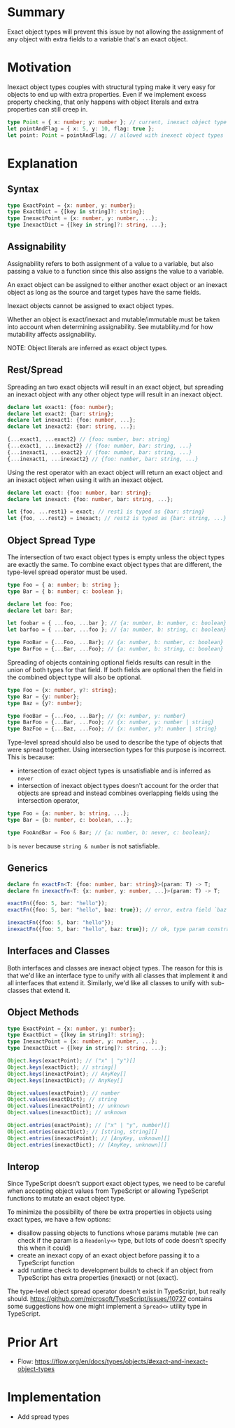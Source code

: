 # Summary

Exact object types will prevent this issue by not allowing the assignment of
any object with extra fields to a variable that's an exact object.

# Motivation

Inexact object types couples with structural typing make it very easy for objects
to end up with extra properties. Even if we implement excess property checking,
that only happens with object literals and extra properties can still creep in.

```ts
type Point = { x: number; y: number }; // current, inexact object type
let pointAndFlag = { x: 5, y: 10, flag: true };
let point: Point = pointAndFlag; // allowed with inexect object types
```

# Explanation

## Syntax

```ts
type ExactPoint = {x: number, y: number};
type ExactDict = {[key in string]?: string};
type InexactPoint = {x: number, y: number, ...};
type InexactDict = {[key in string]?: string, ...};
```

## Assignability

Assignability refers to both assignment of a value to a variable, but also
passing a value to a function since this also assigns the value to a variable.

An exact object can be assigned to either another exact object or an inexact
object as long as the source and target types have the same fields.

Inexact objects cannot be assigned to exact object types.

Whether an object is exact/inexact and mutable/immutable must be taken into
account when determining assignability. See mutabliity.md for how mutability
affects assignability.

NOTE: Object literals are inferred as exact object types.

## Rest/Spread

Spreading an two exact objects will result in an exact object, but spreading
an inexact object with any other object type will result in an inexact object.

```ts
declare let exact1: {foo: number};
declare let exact2: {bar: string};
declare let inexact1: {foo: number, ...};
declare let inexact2: {bar: string, ...};

{...exact1, ...exact2} // {foo: number, bar: string}
{...exact1, ...inexact2} // {foo: number, bar: string, ...}
{...inexact1, ...exact2} // {foo: number, bar: string, ...}
{...inexact1, ...inexact2} // {foo: number, bar: string, ...}
```

Using the rest operator with an exact object will return an exact object and
an inexact object when using it with an inexact object.

```ts
declare let exact: {foo: number, bar: string};
declare let inexact: {foo: number, bar: string, ...};

let {foo, ...rest1} = exact; // rest1 is typed as {bar: string}
let {foo, ...rest2} = inexact; // rest2 is typed as {bar: string, ...}
```

## Object Spread Type

The intersection of two exact object types is empty unless the object types are
exactly the same. To combine exact object types that are different, the type-level spread operator must be used.

```ts
type Foo = { a: number; b: string };
type Bar = { b: number; c: boolean };

declare let foo: Foo;
declare let bar: Bar;

let foobar = { ...foo, ...bar }; // {a: number, b: number, c: boolean}
let barfoo = { ...bar, ...foo }; // {a: number, b: string, c: boolean}

type FooBar = {...Foo, ...Bar}; // {a: number, b: number, c: boolean}
type BarFoo = {...Bar, ...Foo}; // {a: number, b: string, c: boolean}
```

Spreading of objects containing optional fields results can result in the union
of both types for that field. If both fields are optional then the field in
the combined object type will also be optional.

```ts
type Foo = {x: number, y?: string};
type Bar = {y: number};
type Baz = {y?: number};

type FooBar = {...Foo, ...Bar}; // {x: number, y: number}
type BarFoo = {...Bar, ...Foo}; // {x: number, y: number | string}
type BazFoo = {...Baz, ...Foo}; // {x: number, y?: number | string}
```

Type-level spread should also be used to describe the type of objects that were
spread together. Using intersection types for this purpose is incorrect. This
is because:

- intersection of exact object types is unsatisfiable and is inferred as `never`
- intersection of inexact object types doesn't account for the order that objects
  are spread and instead combines overlapping fields using the intersection operator,

```ts
type Foo = {a: number, b: string, ...};
type Bar = {b: number, c: boolean, ...};

type FooAndBar = Foo & Bar; // {a: number, b: never, c: boolean};
```

`b` is `never` because `string & number` is not satisfiable.

## Generics

```ts
declare fn exactFn<T: {foo: number, bar: string}>(param: T) -> T;
declare fn inexactFn<T: {x: number, y: number, ...}>(param: T) -> T;

exactFn({foo: 5, bar: "hello"});
exactFn({foo: 5, bar: "hello", baz: true}); // error, extra field `baz` not allowed

inexactFn({foo: 5, bar: "hello"});
inexactFn({foo: 5, bar: "hello", baz: true}); // ok, type param constrait is inexact
```

## Interfaces and Classes

Both interfaces and classes are inexact object types. The reason for this is
that we'd like an interface type to unify with all classes that implement it
and all interfaces that extend it. Similarly, we'd like all classes to unify
with sub-classes that extend it.

## Object Methods

```ts
type ExactPoint = {x: number, y: number};
type ExactDict = {[key in string]?: string};
type InexactPoint = {x: number, y: number, ...};
type InexactDict = {[key in string]?: string, ...};

Object.keys(exactPoint); // ("x" | "y")[]
Object.keys(exactDict); // string[]
Object.keys(inexactPoint); // AnyKey[]
Object.keys(inexactDict); // AnyKey[]

Object.values(exactPoint); // number
Object.values(exactDict); // string
Object.values(inexactPoint); // unknown
Object.values(inexactDict); // unknown

Object.entries(exactPoint); // ["x" | "y", number][]
Object.entries(exactDict); // [string, string][]
Object.entries(inexactPoint); // [AnyKey, unknown][]
Object.entries(inexactDict); // [AnyKey, unknown][]
```

## Interop

Since TypeScript doesn't support exact object types, we need to be careful when
accepting object values from TypeScript or allowing TypeScript functions to
mutate an exact object type.

To minimize the possibility of there be extra properties in objects using exact
types, we have a few options:

- disallow passing objects to functions whose params mutable (we can check if
  the param is a `Readonly<>` type, but lots of code doesn't specify this when
  it could)
- create an inexact copy of an exact object before passing it to a TypeScript
  function
- add runtime check to development builds to check if an object from TypeScript
  has extra properties (inexact) or not (exact).

The type-level object spread operator doesn't exist in TypeScript, but really
should. https://github.com/microsoft/TypeScript/issues/10727 contains some
suggestions how one might implement a `Spread<>` utility type in TypeScript.

# Prior Art

- Flow: https://flow.org/en/docs/types/objects/#exact-and-inexact-object-types

# Implementation

- Add spread types
